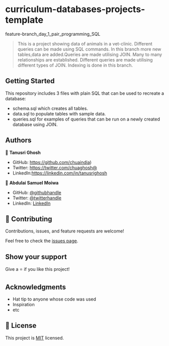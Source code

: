# curriculum-databases-projects-template

feature-branch_day_1_pair_programming_SQL
> This is a project showing data of animals in a vet-clinic. Different queries can be made using SQL commands. In this branch more new tables,data are added.Queries are made utilising JOIN. Many to many relationships are established. Different queries are made utilising different types of JOIN.
> Indexing is done in this branch.


## Getting Started

This repository includes 3 files with plain SQL that can be used to recreate a database:

- schema.sql which creates all tables.
- data.sql to populate tables with sample data.
- queries.sql for examples of queries that can be run on a newly created database using JOIN. 


## Authors

👤 **Tanusri Ghosh**

- GitHub: https://github.com/chuaindia)
- Twitter: https://twitter.com/chuaghosh@
- LinkedIn:https://linkedin.com/in/tanusrighosh

👤 **Abdulai Samuel Moiwa**

- GitHub: [@githubhandle](https://github.com/samuelmoiwa)
- Twitter: [@twitterhandle](https://twitter.com/samuelmoiwa)
- LinkedIn: [LinkedIn](https://www.linkedin.com/in/ing-abdulai-samuel-moiwa-726340142/)

## 🤝 Contributing

Contributions, issues, and feature requests are welcome!

Feel free to check the [issues page](../../issues/).

## Show your support

Give a ⭐️ if you like this project!

## Acknowledgments

- Hat tip to anyone whose code was used
- Inspiration
- etc

## 📝 License

This project is [MIT](./MIT.md) licensed.
